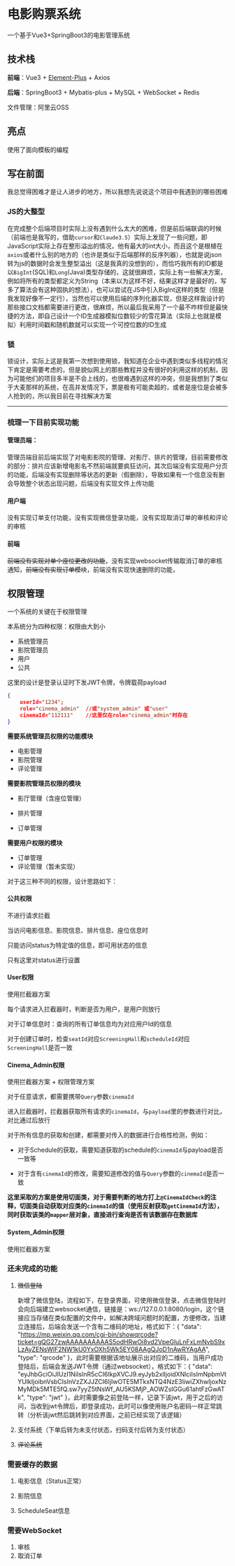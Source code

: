 # 电影购票系统

一个基于Vue3+SpringBoot3的电影管理系统

## 技术栈

**前端**：Vue3 + [Element-Plus](https://element-plus.org/zh-CN/component/overview.html) + Axios

**后端**：SpringBoot3 + Mybatis-plus + MySQL + WebSocket + Redis

文件管理：阿里云OSS

## 亮点

使用了面向模板的编程



## 写在前面

我总觉得困难才是让人进步的地方，所以我想先说说这个项目中我遇到的哪些困难

### JS的大整型

在完成整个后端项目时实际上没有遇到什么太大的困难，但是前后端联调的时候（前端也是我写的，借助`cursor`和`Claude3.5`）实际上发现了一些问题，即JavaScript实际上存在整形溢出的情况，他有最大的int大小，而且这个是根植在`axios`或者什么别的地方的（也许是类似于后端那样的反序列器），也就是说json转为js的数据时会发生整型溢出（这是我真的没想到的），而恰巧我所有的ID都是以`BigInt`(SQL)和`Long`(Java)类型存储的，这就很麻烦，实际上有一些解决方案，例如将所有的类型都定义为String（本来以为这样不好，结果这样才是最好的，写多了算法会有这种固执的想法），也可以尝试在JS中引入BigInt这样的类型（但是我发现好像不一定行），当然也可以使用后端的序列化器实现，但是这样我设计的那些接口文档都需要进行更改，很麻烦，所以最后我采用了一个最不咋样但是最快捷的方法，即自己设计一个ID生成器模拟位数较少的雪花算法（实际上也就是模拟）利用时间戳和随机数就可以实现一个可控位数的ID生成



### 锁

锁设计，实际上这是我第一次想到使用锁，我知道在企业中遇到类似多线程的情况下肯定是需要考虑的，但是貌似网上的那些教程并没有很好的利用这样的机制，因为可能他们的项目多半是不会上线的，也很难遇到这样的冲突，但是我想到了类似于大麦那样的系统，在高并发情况下，票是极有可能卖超的，或者是座位是会被多人抢到的，所以我目前在寻找解决方案

---

### 梳理一下目前实现功能

#### 管理员端：

管理员端目前后端实现了对电影影院的管理、对影厅、排片的管理，目前需要修改的部分：排片应该新增电影名不然前端就要疯狂访问，其次后端没有实现用户分页的功能，后端没有实现删除等状态的更新（假删除），导致如果有一个信息没有删会导致整个状态出现问题，后端没有实现文件上传功能

#### 用户端

没有实现订单支付功能，没有实现微信登录功能，没有实现取消订单的审核和评论的审核

#### 前端

~~前端没有实现对单个座位更改的功能~~，没有实现websocket传输取消订单的审核通知，~~前端没有实现订单模块~~，前端没有实现快速删除的功能，

## 权限管理

一个系统的关键在于权限管理

本系统分为四种权限：权限由大到小

- 系统管理员
- 影院管理员
- 用户
- 公共

这里的设计是登录认证时下发JWT令牌，令牌载荷payload

```json
{
    userId="1234";
    role="cinema_admin"  //或"system_admin" 或"user"
    cinemaId="112111"    //这里仅在role="cinema_admin"时存在
}
```

**需要系统管理员权限的功能模块**

- 电影管理
- 影院管理
- 评论管理

**需要影院管理员权限的模块**

- 影厅管理（含座位管理）

- 排片管理
- 订单管理

**需要用户权限的模块**

- 订单管理
- 评论管理（暂未实现）

对于这三种不同的权限，设计思路如下：

#### 公共权限

不进行请求拦截

当访问电影信息、影院信息、排片信息、座位信息时

只能访问status为特定值的信息，即可用状态的信息

只有这里对status进行设置

#### User权限

使用拦截器方案

每个请求进入拦截器时，判断是否为用户，是用户则放行

对于订单信息时：查询的所有订单信息均为对应用户Id的信息

对于创建订单时，检查`seatId`对应`ScreeningHall`和`scheduleId`对应`ScreeningHall`是否一致

#### Cinema_Admin权限

使用拦截器方案 + 权限管理方案

对于任意请求，都需要携带`Query`参数`cinemaId`

进入拦截器时，拦截器获取所有请求的`cinemaId`，与`payload`里的参数进行对比，对比通过后放行

对于所有信息的获取和创建，都需要对传入的数据进行合格性检测，例如：

- 对于Schedule的获取，需要知道获取的schedule的`cinemaId`与payload是否一致等

- 对于含有`cinemaId`的修改，需要知道修改的值与`Query`参数的`cinemaId`是否一致

**这里采取的方案是使用切面类，对于需要判断的地方打上`@CinemaIdCheck`的注释，切面类自动获取对应类的`cinemaId`的值（使用反射获取`getCinemaId`方法），同时获取该类的`mapper`层对象，直接进行查询是否有该数据存在数据库**

#### System_Admin权限

使用拦截器方案



### 还未完成的功能

1. ~~微信登陆~~

   新增了微信登陆，流程如下，在登录界面，可使用微信登录，点击微信登陆时会向后端建立websocket通信，链接是：ws://127.0.0.1:8080/login，这个链接应当存储在类似配置的文件中，如解决跨域问题时的配置，方便修改，当建立连接后，后端会发送一个含有二维码的地址，格式如下：{
       "data": "https://mp.weixin.qq.com/cgi-bin/showqrcode?ticket=gQG27zwAAAAAAAAAAS5odHRwOi8vd2VpeGluLnFxLmNvbS9xLzAyZENsWlF2NW1kU0YxOXh5Wk5EY08AAgQJoD1nAwRYAgAA",
       "type": "qrcode"
   }，此时需要根据该地址展示出对应的二维码，当用户成功登陆后，后端会发送JWT令牌（通过websocket），格式如下：{
       "data": "eyJhbGciOiJIUzI1NiIsInR5cCI6IkpXVCJ9.eyJyb2xlIjoidXNlciIsImNpbmVtYUlkIjoibnVsbCIsInVzZXJJZCI6IjIwOTE5MTkxNTQ4NzE3IiwiZXhwIjoxNzMyMDk5MTE5fQ.sw7yyZ5tNsWf_AU5KSMjP_AOWZsIGGu61ahtFzGwATk",
       "type": "jwt"
   }，此时需要像之前登陆一样，记录下该jwt，用于之后的访问，当收到jwt令牌后，即登录成功，此时可以像使用账户名密码一样正常跳转（分析该jwt然后跳转到对应界面，之前已经实现了该逻辑）

2. 支付系统（下单后转为未支付状态，扫码支付后转为支付状态）

3. ~~评论系统~~



### 需要缓存的数据

1. 电影信息（Status正常）

2. 影院信息

3. ScheduleSeat信息



### 需要WebSocket

1. 审核
2. 取消订单